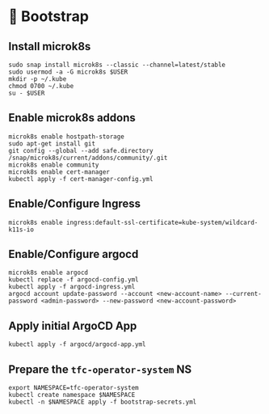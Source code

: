# 🥾 Bootstrap

## Install microk8s
```shell
sudo snap install microk8s --classic --channel=latest/stable
sudo usermod -a -G microk8s $USER
mkdir -p ~/.kube
chmod 0700 ~/.kube
su - $USER
```

## Enable microk8s addons
```shell
microk8s enable hostpath-storage
sudo apt-get install git
git config --global --add safe.directory /snap/microk8s/current/addons/community/.git
microk8s enable community
microk8s enable cert-manager
kubectl apply -f cert-manager-config.yml
```

## Enable/Configure Ingress 
```shell
microk8s enable ingress:default-ssl-certificate=kube-system/wildcard-k11s-io
```

## Enable/Configure argocd
```shell
microk8s enable argocd
kubectl replace -f argocd-config.yml
kubectl apply -f argocd-ingress.yml
argocd account update-password --account <new-account-name> --current-password <admin-password> --new-password <new-account-password>
```

## Apply initial ArgoCD App
```shell
kubectl apply -f argocd/argocd-app.yml
```

## Prepare the ``tfc-operator-system`` NS
```shell
export NAMESPACE=tfc-operator-system
kubectl create namespace $NAMESPACE
kubectl -n $NAMESPACE apply -f bootstrap-secrets.yml
```

